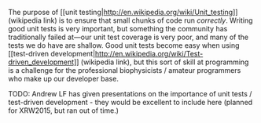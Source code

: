 The purpose of [[unit testing|http://en.wikipedia.org/wiki/Unit_testing]] (wikipedia link) is to ensure that small chunks of code run _correctly_. 
Writing good unit tests is very important, but something the community has traditionally failed at—our unit test coverage is very poor, and many of the tests we do have are shallow. 
Good unit tests become easy when using [[test-driven development|http://en.wikipedia.org/wiki/Test-driven_development]] (wikipedia link), but this sort of skill at programming is a challenge for the professional biophysicists / amateur programmers who make up our developer base.

TODO: Andrew LF has given presentations on the importance of unit tests / test-driven development - they would be excellent to include here (planned for XRW2015, but ran out of time.)
